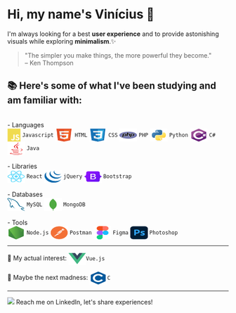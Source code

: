 # Hi, my name's Vinícius 🚀
I'm always looking for a best **user experience** and to provide astonishing visuals while exploring __minimalism__.✨
> "The simpler you make things, the more powerful they become." <br>
> – Ken Thompson

## 📚 Here's some of what I've been studying and am familiar with:
<br>
- Languages
<div style="display: inline_block">
  <img align="center" alt="JavaScript" width="30" src="https://raw.githubusercontent.com/devicons/devicon/master/icons/javascript/javascript-plain.svg">
  <code>Javascript</code>
  <img align="center" alt="HTML" height="30" width="40" src="https://raw.githubusercontent.com/devicons/devicon/master/icons/html5/html5-original.svg">
  <code>HTML</code>
  <img align="center" alt="CSS" height="30" width="40" src="https://raw.githubusercontent.com/devicons/devicon/master/icons/css3/css3-original.svg">
  <code>CSS</code>
  <img align="center" alt="PHP" height="30" width="40" src="https://raw.githubusercontent.com/devicons/devicon/master/icons/php/php-original.svg">
  <code>PHP</code>
  <img align="center" alt="Python" height="30" width="40" src="https://raw.githubusercontent.com/devicons/devicon/master/icons/python/python-original.svg">
  <code>Python</code>
  <img align="center" alt="Csharp" height="30" width="40" src="https://raw.githubusercontent.com/devicons/devicon/master/icons/csharp/csharp-original.svg">
  <code>C#</code>
  <img align="center" alt="Java" height="30" width="40" src="https://github.com/devicons/devicon/blob/master/icons/java/java-plain.svg">
  <code>Java</code>
</div>
<br>
- Libraries
<div style="display: inline_block">
  <img align="center" alt="React" height="30" width="40" src="https://raw.githubusercontent.com/devicons/devicon/master/icons/react/react-original.svg">
  <code>React</code>
  <img align="center" alt="jQuery" height="30" width="40" src="https://raw.githubusercontent.com/devicons/devicon/master/icons/jquery/jquery-original.svg">
  <code>jQuery</code>
  <img align="center" alt="Bootstrap" height="30" width="40" src="https://raw.githubusercontent.com/devicons/devicon/master/icons/bootstrap/bootstrap-original.svg">
  <code>Bootstrap</code>
</div>
<br>
- Databases
<div style="display: inline_block">
  <img align="center" alt="MySQL" height="30" width="40" src="https://raw.githubusercontent.com/devicons/devicon/master/icons/mysql/mysql-original.svg">
  <code>MySQL</code>
  <img align="center" alt="MongoDB" height="30" width="40" src="https://github.com/devicons/devicon/blob/master/icons/mongodb/mongodb-plain.svg">
  <code>MongoDB</code>
</div>
<br>
- Tools
<div style="display: inline_block">
  <img align="center" alt="Node.js" height="30" width="40" src="https://github.com/devicons/devicon/blob/master/icons/nodejs/nodejs-original.svg">
  <code>Node.js</code>
  <img align="center" alt="Postman" height="30" width="40" src="https://github.com/devicons/devicon/blob/master/icons/postman/postman-original.svg">
  <code>Postman</code>
  <img align="center" alt="Figma" height="30" width="40" src="https://github.com/devicons/devicon/blob/master/icons/figma/figma-original.svg">
  <code>Figma</code>
  <img align="center" alt="Photoshop" height="30" width="40" src="https://raw.githubusercontent.com/devicons/devicon/master/icons/photoshop/photoshop-original.svg">
  <code>Photoshop</code>
</div>

---  

🌱 My actual interest: <img align="center" alt="Vue.js" height="30" width="40" src="https://raw.githubusercontent.com/devicons/devicon/master/icons/vuejs/vuejs-original.svg"><code>Vue.js</code>

🔭 Maybe the next madness: <img align="center" alt="C" height="30" width="40" src="https://raw.githubusercontent.com/devicons/devicon/master/icons/c/c-plain.svg"><code>C</code>

---

<a href="https://www.linkedin.com/in/viniciusmachadovianna/" target="_blank" rel="noopener noreferrer"><img src="https://img.shields.io/badge/-LinkedIn-%230077B5?style=for-the-badge&logo=linkedin&logoColor=white" target="_blank"></a>
 Reach me on LinkedIn, let's share experiences!
